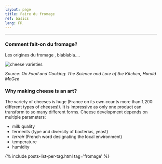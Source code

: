 ```yaml
---
layout: page
title: Faire du fromage
ref: basics
lang: FR
---
```


---
### Comment fait-on du fromage?

Les origines du fromage , blablabla....

![cheese varieties]({{site.baseurl}}/assets/img/cheese/2019-03/cheese-varieties.png)

*Source: On Food and Cooking: The Science and Lore of the Kitchen, Harold McGee*

### Why making cheese is an art?

The variety of cheeses is huge (France on its own counts more than 1,200 different types of cheeses!). It is impressive as only one product can transform to so many different forms. 
Cheese development depends on multiple parameters:
- milk quality
- ferments (type and diversity of bacterias, yeast)
- *terroir* (French word designating the local environment)
- temperature
- humidity


{% include posts-list-per-tag.html tag='fromage' %}